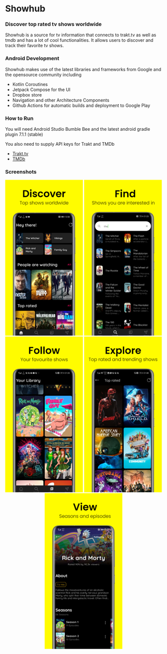 # Showhub
### Discover top rated tv shows worldwide
Showhub is a source for tv information that connects to trakt.tv as well as tmdb and has a lot of cool functionalities. It allows users to discover and track their favorite tv shows.

### Android Development
Showhub makes use of the latest libraries and frameworks from Google and the opensource community including
  
  * Kotlin Coroutines
  * Jetpack Compose for the UI
  * Dropbox store
  * Navigation and other Architecture Components
  * Github Actions for automatic builds and deployment to Google Play

### How to Run
You will need Android Studio Bumble Bee and the latest android gradle plugin 7.1.1 (stable)

You also need to supply API keys for Trakt and TMDb

- [Trakt.tv](https://trakt.docs.apiary.io)
- [TMDb](https://developers.themoviedb.org)

### Screenshots

<div align = "center">
  <img src = "https://github.com/aeyonblack/showhub/blob/master/libs/common-ui-resources/src/main/res/screenshots/image1.png?raw=true" width="250">
  <img src = "https://github.com/aeyonblack/showhub/blob/master/libs/common-ui-resources/src/main/res/screenshots/image2.png?raw=true" width="250">
  <img src = "https://github.com/aeyonblack/showhub/blob/master/libs/common-ui-resources/src/main/res/screenshots/image3.png?raw=true" width="250">
  <img src = "https://github.com/aeyonblack/showhub/blob/master/libs/common-ui-resources/src/main/res/screenshots/image4.png?raw=true" width="250">
  <img src = "https://github.com/aeyonblack/showhub/blob/master/libs/common-ui-resources/src/main/res/screenshots/image5.png?raw=true" width="250">
</div>
